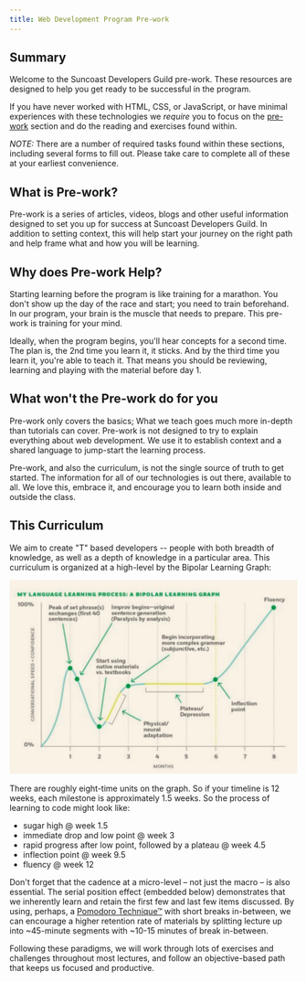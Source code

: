 ```yaml
---
title: Web Development Program Pre-work
---
```


## Summary

Welcome to the Suncoast Developers Guild pre-work. These resources are designed
to help you get ready to be successful in the program.

If you have never worked with HTML, CSS, or JavaScript, or have minimal
experiences with these technologies we _require_ you to focus on the
[pre-work](/handbook/prework/09.2-prework) section and do the reading and
exercises found within.

_NOTE:_ There are a number of required tasks found within these sections,
including several forms to fill out. Please take care to complete all of these
at your earliest convenience.

## What is Pre-work?

Pre-work is a series of articles, videos, blogs and other useful information
designed to set you up for success at Suncoast Developers Guild. In addition to
setting context, this will help start your journey on the right path and help
frame what and how you will be learning.

## Why does Pre-work Help?

Starting learning before the program is like training for a marathon. You don't
show up the day of the race and start; you need to train beforehand. In our
program, your brain is the muscle that needs to prepare. This pre-work is
training for your mind.

Ideally, when the program begins, you'll hear concepts for a second time. The
plan is, the 2nd time you learn it, it sticks. And by the third time you learn
it, you're able to teach it. That means you should be reviewing, learning and
playing with the material before day 1.

## What won't the Pre-work do for you

Pre-work only covers the basics; What we teach goes much more in-depth than
tutorials can cover. Pre-work is not designed to try to explain everything about
web development. We use it to establish context and a shared language to
jump-start the learning process.

Pre-work, and also the curriculum, is not the single source of truth to get
started. The information for all of our technologies is out there, available to
all. We love this, embrace it, and encourage you to learn both inside and
outside the class.

## This Curriculum

We aim to create "T" based developers -- people with both breadth of knowledge,
as well as a depth of knowledge in a particular area. This curriculum is
organized at a high-level by the Bipolar Learning Graph:

![](./assets/bipolar-learning-graph.png)

There are roughly eight-time units on the graph. So if your timeline is 12
weeks, each milestone is approximately 1.5 weeks. So the process of learning to
code might look like:

- sugar high @ week 1.5
- immediate drop and low point @ week 3
- rapid progress after low point, followed by a plateau @ week 4.5
- inflection point @ week 9.5
- fluency @ week 12

Don't forget that the cadence at a micro-level – not just the macro – is also
essential. The serial position effect (embedded below) demonstrates that we
inherently learn and retain the first few and last few items discussed. By
using, perhaps, a
[Pomodoro Technique™](https://lifehacker.com/productivity-101-a-primer-to-the-pomodoro-technique-1598992730)
with short breaks in-between, we can encourage a higher retention rate of
materials by splitting lecture up into ~45-minute segments with ~10-15 minutes
of break in-between.

Following these paradigms, we will work through lots of exercises and challenges
throughout most lectures, and follow an objective-based path that keeps us
focused and productive.
